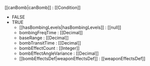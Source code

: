 [[canBomb|canBomb]] : [[Condition]]
   * FALSE
   * TRUE
     * [[hasBombingLevels|hasBombingLevels]] : [[null]]
     * bombingFreqTime : [[Decimal]]
     * baseRange : [[Decimal]]
     * bombTransitTime : [[Decimal]]
     * bombEffectCount : [[Integer]]
     * bombEffectAngleVariance : [[Decimal]]
     * [[bombEffectsDef|weaponEffectsDef]] : [[weaponEffectsDef]]
